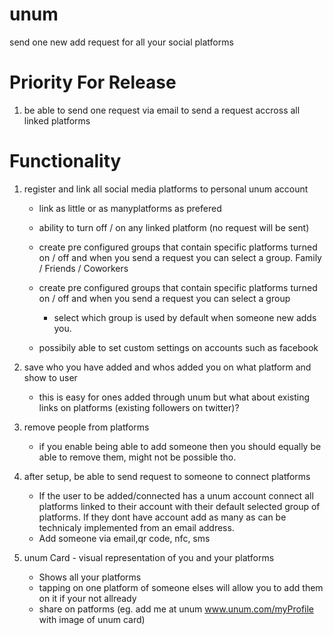 # unum
send one new add request for all your social platforms

# Priority For Release

1. be able to send one request via email to send a request accross all linked platforms 

# Functionality
 
 1. register and link all social media platforms to personal unum account
     * link as little or as manyplatforms as prefered
     * ability to turn off / on any linked platform (no request will be sent)
     * create pre configured groups that contain specific platforms turned on / off and when you send a request you can select a group. Family / Friends / Coworkers
    * create pre configured groups that contain specific platforms turned on / off and when you send a request you can select a group
         * select which group is used by default when someone new adds you.
          
    * possibily able to set custom settings on accounts such as facebook
    
3. save who you have added and whos added you on what platform and show to user
    * this is easy for ones added through unum but what about existing links on platforms (existing followers on twitter)?
    
3. remove people from platforms
    * if you enable being able to add someone then you should equally be able to remove them, might not be possible tho.
    
4. after setup, be able to send request to someone to connect platforms
    * If the user to be added/connected has a unum account connect all platforms linked to their account with their default selected group of platforms. If they dont have account add as many as can be technicaly implemented from an email address.
     * Add someone via email,qr code, nfc, sms
    

4. unum Card - visual representation of you and your platforms
    * Shows all your platforms
    * tapping on one platform of someone elses will allow you to add them on it if your not allready
    * share on patforms (eg. add me at unum www.unum.com/myProfile with image of unum card)
    
    
